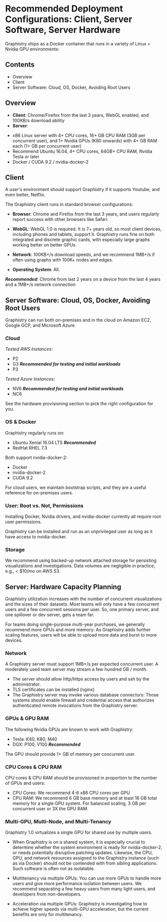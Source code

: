 <!-- Generate PDF via 

1. MacDown

2. Or, 

docker run --rm -it -v $PWD:/source jagregory/pandoc -s hardware-software.md -o hardware-software.pdf

-->



# Recommended Deployment Configurations: Client, Server Software, Server Hardware

Graphistry ships as a Docker container that runs in a variety of Linux + Nvidia GPU environments:

## Contents

* Overview
* Client
* Server Software: Cloud, OS, Docker, Avoiding Root Users

## Overview

* **Client**: Chrome/Firefox from the last 3 years, WebGL enabled, and 100KB/s download ability
* **Server**: 
- x86 Linux server with 4+ CPU cores, 16+ GB CPU RAM (3GB per concurrent user), and 1+ Nvidia GPUs (K80 onwards) with 4+ GB RAM each (1+ GB per concurrent user)
- Recommend Ubuntu 16.04, 4+ CPU cores, 64GB+ CPU RAM, Nvidia Tesla or later
- Docker / CUDA 9.2 / nvidia-docker-2
 

## Client

A user's environment should support Graphistry if it supports Youtube, and even better, Netflix.

The Graphistry client runs in standard browser configurations:

* **Browser**: Chrome and Firefox from the last 3 years, and users regularly report success with other browsers like Safari.

* **WebGL**: WebGL 1.0 is required. It is 7+ years old, so most client devices, including phones and tablets, support it. Graphistry runs fine on both integrated and discrete graphic cards, with especially large graphs working better on better GPUs.

* **Network**: 100KB+/s download speeds, and we recommend 1MB+/s if often using graphs with 100K+ nodes and edges. 

* **Operating System**: All.

***Recommended***: Chrome from last 2 years on a device from the last 4 years and a 1MB+/s network connection


## Server Software: Cloud, OS, Docker, Avoiding Root Users

Graphistry can run both on-premises and in the cloud on Amazon EC2, Google GCP, and Microsoft Azure.

### Cloud

*Tested AWS Instances*:

* P2
* G3  ***Recommended for testing and initial workloads***
* P3

*Tested Azure Instances*:

* NV6 ***Recommended for testing and initial workloads***
* NC6

See the hardware provisioning section to pick the right configuration for you.

### OS & Docker

Graphistry regularly runs on:

* Ubuntu Xenial 16.04 LTS ***Recommended***
* RedHat RHEL 7.3 

Both support nvidia-docker-2:

* Docker
* nvidia-docker-2
* CUDA 9.2

For cloud users, we maintain bootstrap scripts, and they are a useful reference for on-premises users.


### User: Root vs. Not, Permissions

Installing Docker, Nvidia drivers, and nvidia-docker currently all require root user permissions.

Graphistry can be installed and run as an unprivileged user as long as it have access to nvidia-docker.

### Storage

We recommend using backed-up network attached storage for persisting visualizations and investigations. Data volumes are negligible in practice, e.g., < $10/mo on AWS S3.

## Server: Hardware Capacity Planning

Graphistry utilization increases with the number of concurrent visualizations and the sizes of their datasets. 
Most teams will only have a few concurrent users and a few concurrent sessions per user. So, one primary server, and one spillover or dev server, gets a team far.

For teams doing single-purpose multi-year purchases, we generally recommend more GPUs and more memory: As Graphistry adds further scaling features, users will be able to upload more data and burst to more devices. 


### Network

A Graphistry server must support 1MB+/s per expected concurrent user. A moderately used team server may stream a few hundred GB / month.

* The server should allow http/https access by users and ssh by the administrator.
* TLS certificates can be installed (nginx)
* The Graphistry server may invoke various database connectors: Those systems should enable firewall and credential access that authorizes authenticated remote invocations from the Graphistry server.

### GPUs & GPU RAM

The following Nvidia GPUs are known to work with Graphistry:

* Tesla: K40, K80, M40
* DGX: P100, V100 ***Recommended***

The GPU should provide 1+ GB of memory per concurrent user. 

### CPU Cores & CPU RAM

CPU cores & CPU RAM should be provisioned in proportion to the number of GPUs and users:

* CPU Cores: We recommend 4-6 x86 CPU cores per GPU
* CPU RAM: We recommend 6 GB base memory and at least 16 GB total memory for a single GPU system. For balanced scaling, 3 GB per concurrent user or 3X the GPU RAM.


### Multi-GPU, Multi-Node, and Multi-Tenancy

Graphistry 1.0 virtualizes a single GPU for shared use by multiple users.

* When Graphistry is on a shared system, it is especially crucial to determine whether the system environment is ready for nvidia-docker-2, or needs potentially disruptive patching updates. Likewise, the CPU, GPU, and network resources assigned to the Graphistry instance (such as via Docker) should not be contended with from sibling applications. Such software is often not as isolatable.

* Multitenancy via multiple GPUs: You can use more GPUs to handle more users and give more performance isolation between users. We recommend separating a few heavy users from many light users, and developers from non-developers.

* Acceleration via multiple GPUs: Graphistry is investigating how to achieve higher speeds via multi-GPU acceleration, but the current benefits are only for multitenancy.
